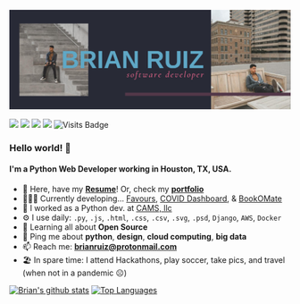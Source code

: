 ![banner](https://github.com/BrianRuizy/brianruizy/blob/master/gh%20banner.png?raw=true)

[<img src="https://img.shields.io/badge/github-%2312100E.svg?&style=for-the-badge&logo=github&logoColor=white" />](https://github.com/BrianRuizy) [<img src="https://img.shields.io/badge/linkedin-%230077B5.svg?&style=for-the-badge&logo=linkedin&logoColor=white" />](https://www.linkedin.com/in/brianruizy/) [<img src = "https://img.shields.io/badge/instagram-%23E4405F.svg?&style=for-the-badge&logo=instagram&logoColor=white">](https://www.instagram.com/brianruizy/) [<img src ="https://img.shields.io/badge/Portfolio-up-%23.svg?&style=for-the-badge&logo=&logoColor=white%22">](https://brianruizy.com/) ![Visits Badge](https://badges.pufler.dev/visits/brianruizy/brianruizy?style=for-the-badge ) 

### Hello world! 👋
#### I'm a Python Web Developer working in Houston, TX, USA.

- 💼 Here, have my [**Resume**](https://brianruizy.com/assets/BrianRuiz-Resume.pdf)! Or, check my [**portfolio**](https://brianruizy.com/)
- 👨🏽‍💻 Currently developing... [Favours](https://github.com/favours-io/favours), [COVID Dashboard](https://github.com/BrianRuizy/covid19-dashboard), & [BookOMate](https://github.com/Bookomate/bookomate)
- 🏢 I worked as a Python dev. at [CAMS, llc](https://www.linkedin.com/company/camstex/)
- ⚙️ I use daily: `.py`, `.js`, `.html`, `.css`, `.csv`, `.svg`, `.psd`, `Django`, `AWS`, `Docker`
- 🌱 Learning all about **Open Source**
- 💬 Ping me about **python**, **design**, **cloud computing**, **big data**
- 📫 Reach me: **brianruiz@protonmail.com**
- 🏖 In spare time: I attend Hackathons, play soccer, take pics, and travel (when not in a pandemic ☹)


[![Brian's github stats](https://github-readme-stats.vercel.app/api?username=brianruizy&theme=dracula&show_icons=true)](https://github.com/anuraghazra/github-readme-stats)
[![Top Languages](https://github-readme-stats.vercel.app/api/top-langs/?username=brianruizy&theme=dracula&hide=java,r)](https://github.com/anuraghazra/github-readme-stats)

<!--
**BrianRuizy/brianruizy** is a ✨ _special_ ✨ repository because its `README.md` (this file) appears on your GitHub profile.
-->
